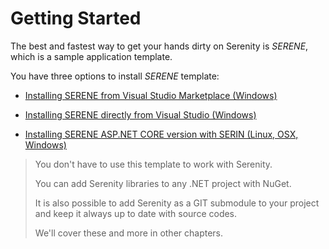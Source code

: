 # Getting Started

The best and fastest way to get your hands dirty on Serenity is _SERENE_, which is a sample application template.

You have three options to install _SERENE_ template:

* [Installing SERENE from Visual Studio Marketplace (Windows)](installing_serene_from_visual_studio_gallery.md)

* [Installing SERENE directly from Visual Studio (Windows)](installing_serene_directly_from_visual_studio.md)

* [Installing SERENE ASP.NET CORE version with SERIN (Linux, OSX, Windows)](instaling-serene-aspnet-core-version-with-serin.md)


> You don't have to use this template to work with Serenity.
>
> You can add Serenity libraries to any .NET project with NuGet.
>
> It is also possible to add Serenity as a GIT submodule to your project and keep it always up to date with source codes.
>
> We'll cover these and more in other chapters.



